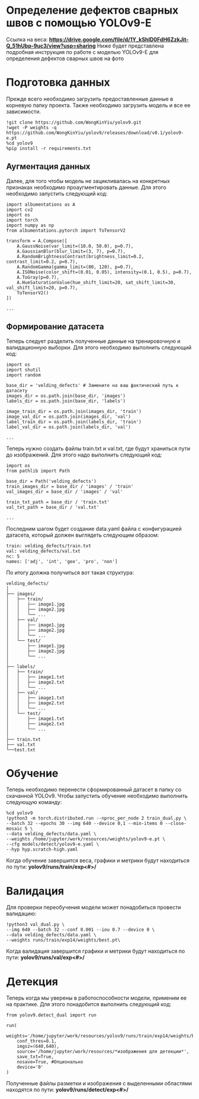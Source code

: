 ﻿# Определение дефектов сварных швов с помощью YOLOv9-E

Ссылка на веса: **https://drive.google.com/file/d/1Y_kShID0FdH6ZzkJit-Q_51hUbp-9uc3/view?usp=sharing**
Ниже будет представлена подробная инструкция по работе с моделью YOLOv9-E для определения дефектов сварных швов на фото


# Подготовка данных

Прежде всего необходимо загрузить предоставленные данные в корневую папку проекта.
Также необходимо загрузить модель и все ее зависимости.

    !git clone https://github.com/WongKinYiu/yolov9.git
    !wget -P weights -q https://github.com/WongKinYiu/yolov9/releases/download/v0.1/yolov9-e.pt  
    %cd yolov9
    %pip install -r requirements.txt

## Аугментация данных

Далее, для того чтобы модель не зацикливалась на конкретных признаках необходимо проаугментировать данные. Для этого необходимо запустить следующий код:

    import albumentations as A  
    import cv2  
    import os  
    import torch  
    import numpy as np  
    from albumentations.pytorch import ToTensorV2  
       
    transform = A.Compose([  
        A.GaussNoise(var_limit=(10.0, 50.0), p=0.7),  
        A.GaussianBlur(blur_limit=(3, 7), p=0.7),  
        A.RandomBrightnessContrast(brightness_limit=0.2, contrast_limit=0.2, p=0.7),  
        A.RandomGamma(gamma_limit=(80, 120), p=0.7),  
        A.ISONoise(color_shift=(0.01, 0.05), intensity=(0.1, 0.5), p=0.7),  
        A.ToGray(p=0.7),  
        A.HueSaturationValue(hue_shift_limit=20, sat_shift_limit=30, val_shift_limit=20, p=0.7),  
        ToTensorV2()  
    ])
    
    ...

## Формирование датасета

Теперь следует разделить полученные данные на тренировочную и валидационную выборки.
Для этого необходимо выполнить следующий код:

    import os  
    import shutil  
    import random  
      
    base_dir = 'velding_defects' # Замените на ваш фактический путь к датасету  
    images_dir = os.path.join(base_dir, 'images')  
    labels_dir = os.path.join(base_dir, 'labels')  
       
    image_train_dir = os.path.join(images_dir, 'train')  
    image_val_dir = os.path.join(images_dir, 'val')  
    label_train_dir = os.path.join(labels_dir, 'train')  
    label_val_dir = os.path.join(labels_dir, 'val')
    
    ...

Теперь нужно создать файлы train.txt и val.txt, где будут храниться пути до изображений. Для этого надо выполнить следующий код:

    import os  
    from pathlib import Path  
      
    base_dir = Path('velding_defects')  
    train_images_dir = base_dir / 'images' / 'train'  
    val_images_dir = base_dir / 'images' / 'val'  
      
    train_txt_path = base_dir / 'train.txt'  
    val_txt_path = base_dir / 'val.txt'
    
    ...
Последним шагом будет создание data.yaml файла с конфигурацией датасета, который должен выглядеть следующим образом:

    train: velding_defects/train.txt
    val: velding_defects/val.txt
    nc: 5
    names: ['adj', 'int', 'geo', 'pro', 'non']
 По итогу должна получиться вот такая структура:
 

    velding_defects/
    │
    ├── images/
    │   ├── train/
    │   │   ├── image1.jpg
    │   │   ├── image2.jpg
    │   │   └── ...
    │   ├── val/
    │   │   ├── image1.jpg
    │   │   ├── image2.jpg
    │   │   └── ...
    │   └── test/
    │       ├── image1.jpg
    │       ├── image2.jpg
    │       └── ...
    │
    ├── labels/
    │   ├── train/
    │   │   ├── image1.txt
    │   │   ├── image2.txt
    │   │   └── ...
    │   ├── val/
    │   │   ├── image1.txt
    │   │   ├── image2.txt
    │   │   └── ...
    │   └── test/
    │       ├── image1.txt
    │       ├── image2.txt
    │       └── ...
    │
    ├── train.txt
    ├── val.txt
    └──test.txt

# Обучение

Теперь необходимо перенести сформированный датасет в папку со скачанной YOLOv9. Чтобы запустить обучение необходимо выполнить следующую команду:

    %cd yolov9
    !python3 -m torch.distributed.run --nproc_per_node 2 train_dual.py \  
    --batch 32 --epochs 30 --img 640 --device 0,1 --min-items 0 --close-mosaic 5 \  
    --data velding_defects/data.yaml \  
    --weights /home/jupyter/work/resources/weights/yolov9-e.pt \  
    --cfg models/detect/yolov9-e.yaml \  
    --hyp hyp.scratch-high.yaml
Когда обучение завершится веса, графики и метрики будут находиться по пути: **yolov9/runs/train/exp<#>/**
# Валидация

Для проверки переобучения модели может понадобиться провести валидацию:

    !python3 val_dual.py \  
    --img 640 --batch 32 --conf 0.001 --iou 0.7 --device 0 \  
    --data velding_defects/data.yaml \  
    --weights runs/train/exp14/weights/best.pt\
 Когда валидация завершится графики и метрики будут находиться по пути: **yolov9/runs/val/exp<#>/**

# Детекция

Теперь когда мы уверены в работоспособности модели, применим ее на практике. Для этого понадобится выполнить следующий код:

    from yolov9.detect_dual import run  
      
    run(  
        weights='/home/jupyter/work/resources/yolov9/runs/train/exp14/weights/best.pt',  
        conf_thres=0.1,  
        imgsz=(640,640),  
        source='/home/jupyter/work/resources/*изображения для детекции*',  
        save_txt=True,  
        nosave=True, #Опционально  
        device='0'  
    )
Полученные файлы разметки и изображения с выделенными областями находятся по пути: **yolov9/runs/detect/exp<#>/**
